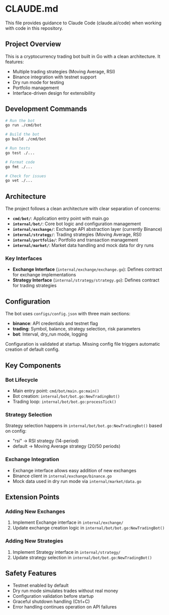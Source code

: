 # CLAUDE.md

This file provides guidance to Claude Code (claude.ai/code) when working with code in this repository.

## Project Overview

This is a cryptocurrency trading bot built in Go with a clean architecture. It features:
- Multiple trading strategies (Moving Average, RSI)
- Binance integration with testnet support
- Dry run mode for testing
- Portfolio management
- Interface-driven design for extensibility

## Development Commands

```bash
# Run the bot
go run ./cmd/bot

# Build the bot
go build ./cmd/bot

# Run tests
go test ./...

# Format code
go fmt ./...

# Check for issues
go vet ./...
```

## Architecture

The project follows a clean architecture with clear separation of concerns:

- **`cmd/bot/`**: Application entry point with main.go
- **`internal/bot/`**: Core bot logic and configuration management
- **`internal/exchange/`**: Exchange API abstraction layer (currently Binance)
- **`internal/strategy/`**: Trading strategies (Moving Average, RSI)
- **`internal/portfolio/`**: Portfolio and transaction management
- **`internal/market/`**: Market data handling and mock data for dry runs

### Key Interfaces

- **Exchange Interface** (`internal/exchange/exchange.go`): Defines contract for exchange implementations
- **Strategy Interface** (`internal/strategy/strategy.go`): Defines contract for trading strategies

## Configuration

The bot uses `configs/config.json` with three main sections:
- **binance**: API credentials and testnet flag
- **trading**: Symbol, balance, strategy selection, risk parameters
- **bot**: Interval, dry_run mode, logging

Configuration is validated at startup. Missing config file triggers automatic creation of default config.

## Key Components

### Bot Lifecycle
- Main entry point: `cmd/bot/main.go:main()`
- Bot creation: `internal/bot/bot.go:NewTradingBot()`
- Trading loop: `internal/bot/bot.go:processTick()`

### Strategy Selection
Strategy selection happens in `internal/bot/bot.go:NewTradingBot()` based on config:
- "rsi" → RSI strategy (14-period)
- default → Moving Average strategy (20/50 periods)

### Exchange Integration
- Exchange interface allows easy addition of new exchanges
- Binance client in `internal/exchange/binance.go`
- Mock data used in dry run mode via `internal/market/data.go`

## Extension Points

### Adding New Exchanges
1. Implement Exchange interface in `internal/exchange/`
2. Update exchange creation logic in `internal/bot/bot.go:NewTradingBot()`

### Adding New Strategies
1. Implement Strategy interface in `internal/strategy/`
2. Update strategy selection in `internal/bot/bot.go:NewTradingBot()`

## Safety Features

- Testnet enabled by default
- Dry run mode simulates trades without real money
- Configuration validation before startup
- Graceful shutdown handling (Ctrl+C)
- Error handling continues operation on API failures